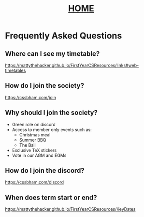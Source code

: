 <header style="text-align:center">
<h1><a href="https://mattythehacker.github.io/FirstYearCSResources/"><b>HOME</b></a></h1>
</header>


# Frequently Asked Questions

## Where can I see my timetable? 
https://mattythehacker.github.io/FirstYearCSResources/links#web-timetables


## How do I join the society?
https://cssbham.com/join 


## Why should I join the society?
- Green role on discord
- Access to member only events such as:
    - Christmas meal
    - Summer BBQ
    - The Ball
- Exclusive TeX stickers
- Vote in our AGM and EGMs


## How do I join the discord?
https://cssbham.com/discord


## When does term start or end?
https://mattythehacker.github.io/FirstYearCSResources/KeyDates


